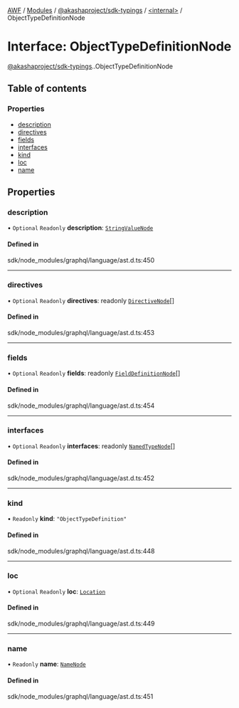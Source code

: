 [AWF](../README.md) / [Modules](../modules.md) / [@akashaproject/sdk-typings](../modules/akashaproject_sdk_typings.md) / [<internal\>](../modules/akashaproject_sdk_typings._internal_.md) / ObjectTypeDefinitionNode

# Interface: ObjectTypeDefinitionNode

[@akashaproject/sdk-typings](../modules/akashaproject_sdk_typings.md).[<internal>](../modules/akashaproject_sdk_typings._internal_.md).ObjectTypeDefinitionNode

## Table of contents

### Properties

- [description](akashaproject_sdk_typings._internal_.ObjectTypeDefinitionNode.md#description)
- [directives](akashaproject_sdk_typings._internal_.ObjectTypeDefinitionNode.md#directives)
- [fields](akashaproject_sdk_typings._internal_.ObjectTypeDefinitionNode.md#fields)
- [interfaces](akashaproject_sdk_typings._internal_.ObjectTypeDefinitionNode.md#interfaces)
- [kind](akashaproject_sdk_typings._internal_.ObjectTypeDefinitionNode.md#kind)
- [loc](akashaproject_sdk_typings._internal_.ObjectTypeDefinitionNode.md#loc)
- [name](akashaproject_sdk_typings._internal_.ObjectTypeDefinitionNode.md#name)

## Properties

### description

• `Optional` `Readonly` **description**: [`StringValueNode`](akashaproject_sdk_typings._internal_.StringValueNode.md)

#### Defined in

sdk/node_modules/graphql/language/ast.d.ts:450

___

### directives

• `Optional` `Readonly` **directives**: readonly [`DirectiveNode`](akashaproject_sdk_typings._internal_.DirectiveNode.md)[]

#### Defined in

sdk/node_modules/graphql/language/ast.d.ts:453

___

### fields

• `Optional` `Readonly` **fields**: readonly [`FieldDefinitionNode`](akashaproject_sdk_typings._internal_.FieldDefinitionNode.md)[]

#### Defined in

sdk/node_modules/graphql/language/ast.d.ts:454

___

### interfaces

• `Optional` `Readonly` **interfaces**: readonly [`NamedTypeNode`](akashaproject_sdk_typings._internal_.NamedTypeNode.md)[]

#### Defined in

sdk/node_modules/graphql/language/ast.d.ts:452

___

### kind

• `Readonly` **kind**: ``"ObjectTypeDefinition"``

#### Defined in

sdk/node_modules/graphql/language/ast.d.ts:448

___

### loc

• `Optional` `Readonly` **loc**: [`Location`](../classes/akashaproject_sdk_typings._internal_.Location.md)

#### Defined in

sdk/node_modules/graphql/language/ast.d.ts:449

___

### name

• `Readonly` **name**: [`NameNode`](akashaproject_sdk_typings._internal_.NameNode.md)

#### Defined in

sdk/node_modules/graphql/language/ast.d.ts:451
